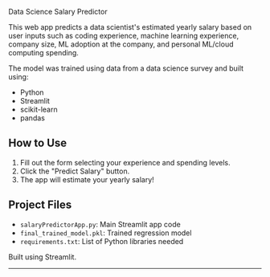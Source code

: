 Data Science Salary Predictor

This web app predicts a data scientist's estimated yearly salary based on user inputs such as coding experience, machine learning experience, company size, ML adoption at the company, and personal ML/cloud computing spending.

The model was trained using data from a data science survey and built using:

- Python
- Streamlit
- scikit-learn
- pandas

## How to Use
1. Fill out the form selecting your experience and spending levels.
2. Click the "Predict Salary" button.
3. The app will estimate your yearly salary!

## Project Files
- `salaryPredictorApp.py`: Main Streamlit app code
- `final_trained_model.pkl`: Trained regression model
- `requirements.txt`: List of Python libraries needed

Built using Streamlit.

---
